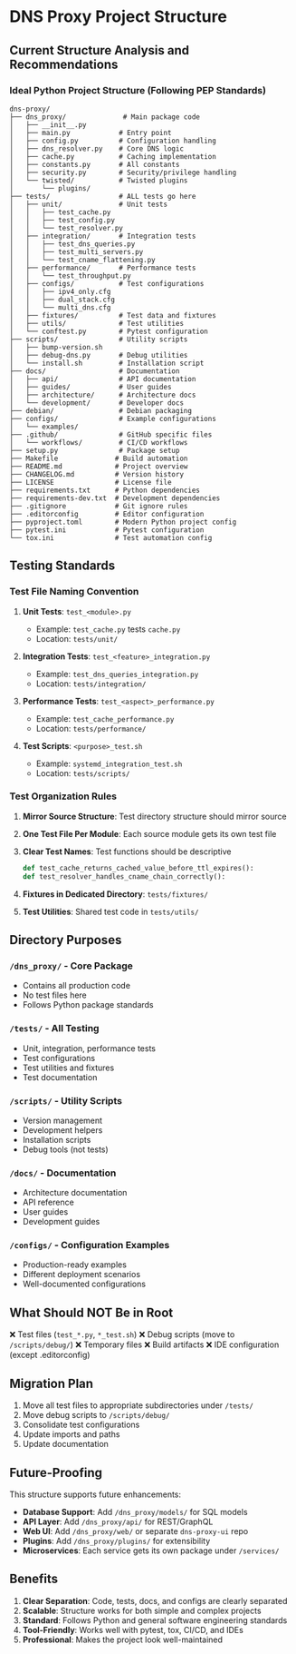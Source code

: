 # DNS Proxy Project Structure

## Current Structure Analysis and Recommendations

### Ideal Python Project Structure (Following PEP Standards)

```
dns-proxy/
├── dns_proxy/              # Main package code
│   ├── __init__.py
│   ├── main.py            # Entry point
│   ├── config.py          # Configuration handling
│   ├── dns_resolver.py    # Core DNS logic
│   ├── cache.py           # Caching implementation
│   ├── constants.py       # All constants
│   ├── security.py        # Security/privilege handling
│   └── twisted/           # Twisted plugins
│       └── plugins/
├── tests/                 # ALL tests go here
│   ├── unit/              # Unit tests
│   │   ├── test_cache.py
│   │   ├── test_config.py
│   │   └── test_resolver.py
│   ├── integration/       # Integration tests
│   │   ├── test_dns_queries.py
│   │   ├── test_multi_servers.py
│   │   └── test_cname_flattening.py
│   ├── performance/       # Performance tests
│   │   └── test_throughput.py
│   ├── configs/           # Test configurations
│   │   ├── ipv4_only.cfg
│   │   ├── dual_stack.cfg
│   │   └── multi_dns.cfg
│   ├── fixtures/          # Test data and fixtures
│   ├── utils/             # Test utilities
│   └── conftest.py        # Pytest configuration
├── scripts/               # Utility scripts
│   ├── bump-version.sh
│   ├── debug-dns.py       # Debug utilities
│   └── install.sh         # Installation script
├── docs/                  # Documentation
│   ├── api/               # API documentation
│   ├── guides/            # User guides
│   ├── architecture/      # Architecture docs
│   └── development/       # Developer docs
├── debian/                # Debian packaging
├── configs/               # Example configurations
│   └── examples/
├── .github/               # GitHub specific files
│   └── workflows/         # CI/CD workflows
├── setup.py               # Package setup
├── Makefile              # Build automation
├── README.md             # Project overview
├── CHANGELOG.md          # Version history
├── LICENSE               # License file
├── requirements.txt      # Python dependencies
├── requirements-dev.txt  # Development dependencies
├── .gitignore            # Git ignore rules
├── .editorconfig         # Editor configuration
├── pyproject.toml        # Modern Python project config
├── pytest.ini            # Pytest configuration
└── tox.ini               # Test automation config
```

## Testing Standards

### Test File Naming Convention

1. **Unit Tests**: `test_<module>.py`
   - Example: `test_cache.py` tests `cache.py`
   - Location: `tests/unit/`

2. **Integration Tests**: `test_<feature>_integration.py`
   - Example: `test_dns_queries_integration.py`
   - Location: `tests/integration/`

3. **Performance Tests**: `test_<aspect>_performance.py`
   - Example: `test_cache_performance.py`
   - Location: `tests/performance/`

4. **Test Scripts**: `<purpose>_test.sh`
   - Example: `systemd_integration_test.sh`
   - Location: `tests/scripts/`

### Test Organization Rules

1. **Mirror Source Structure**: Test directory structure should mirror source
2. **One Test File Per Module**: Each source module gets its own test file
3. **Clear Test Names**: Test functions should be descriptive
   ```python
   def test_cache_returns_cached_value_before_ttl_expires():
   def test_resolver_handles_cname_chain_correctly():
   ```

4. **Fixtures in Dedicated Directory**: `tests/fixtures/`
5. **Test Utilities**: Shared test code in `tests/utils/`

## Directory Purposes

### `/dns_proxy/` - Core Package
- Contains all production code
- No test files here
- Follows Python package standards

### `/tests/` - All Testing
- Unit, integration, performance tests
- Test configurations
- Test utilities and fixtures
- Test documentation

### `/scripts/` - Utility Scripts
- Version management
- Development helpers
- Installation scripts
- Debug tools (not tests)

### `/docs/` - Documentation
- Architecture documentation
- API reference
- User guides
- Development guides

### `/configs/` - Configuration Examples
- Production-ready examples
- Different deployment scenarios
- Well-documented configurations

## What Should NOT Be in Root

❌ Test files (`test_*.py`, `*_test.sh`)
❌ Debug scripts (move to `/scripts/debug/`)
❌ Temporary files
❌ Build artifacts
❌ IDE configuration (except .editorconfig)

## Migration Plan

1. Move all test files to appropriate subdirectories under `/tests/`
2. Move debug scripts to `/scripts/debug/`
3. Consolidate test configurations
4. Update imports and paths
5. Update documentation

## Future-Proofing

This structure supports future enhancements:
- **Database Support**: Add `/dns_proxy/models/` for SQL models
- **API Layer**: Add `/dns_proxy/api/` for REST/GraphQL
- **Web UI**: Add `/dns_proxy/web/` or separate `dns-proxy-ui` repo
- **Plugins**: Add `/dns_proxy/plugins/` for extensibility
- **Microservices**: Each service gets its own package under `/services/`

## Benefits

1. **Clear Separation**: Code, tests, docs, and configs are clearly separated
2. **Scalable**: Structure works for both simple and complex projects
3. **Standard**: Follows Python and general software engineering standards
4. **Tool-Friendly**: Works well with pytest, tox, CI/CD, and IDEs
5. **Professional**: Makes the project look well-maintained